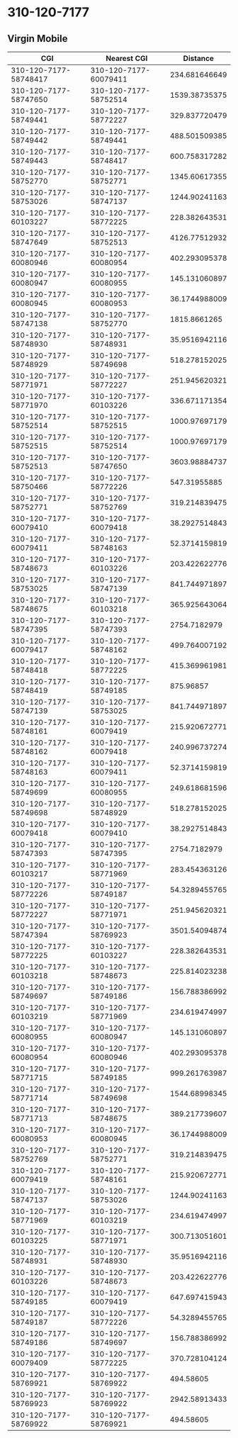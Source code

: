 # 310-120-7177
## Virgin Mobile


| CGI | Nearest CGI | Distance |
|-----|-------------|----------|
| 310-120-7177-58748417 | 310-120-7177-60079411 | 234.681646649 |
| 310-120-7177-58747650 | 310-120-7177-58752514 | 1539.38735375 |
| 310-120-7177-58749441 | 310-120-7177-58772227 | 329.837720479 |
| 310-120-7177-58749442 | 310-120-7177-58749441 | 488.501509385 |
| 310-120-7177-58749443 | 310-120-7177-58748417 | 600.758317282 |
| 310-120-7177-58752770 | 310-120-7177-58752771 | 1345.60617355 |
| 310-120-7177-58753026 | 310-120-7177-58747137 | 1244.90241163 |
| 310-120-7177-60103227 | 310-120-7177-58772225 | 228.382643531 |
| 310-120-7177-58747649 | 310-120-7177-58752513 | 4126.77512932 |
| 310-120-7177-60080946 | 310-120-7177-60080954 | 402.293095378 |
| 310-120-7177-60080947 | 310-120-7177-60080955 | 145.131060897 |
| 310-120-7177-60080945 | 310-120-7177-60080953 | 36.1744988009 |
| 310-120-7177-58747138 | 310-120-7177-58752770 | 1815.8661265 |
| 310-120-7177-58748930 | 310-120-7177-58748931 | 35.9516942116 |
| 310-120-7177-58748929 | 310-120-7177-58749698 | 518.278152025 |
| 310-120-7177-58771971 | 310-120-7177-58772227 | 251.945620321 |
| 310-120-7177-58771970 | 310-120-7177-60103226 | 336.671171354 |
| 310-120-7177-58752514 | 310-120-7177-58752515 | 1000.97697179 |
| 310-120-7177-58752515 | 310-120-7177-58752514 | 1000.97697179 |
| 310-120-7177-58752513 | 310-120-7177-58747650 | 3603.98884737 |
| 310-120-7177-58750466 | 310-120-7177-58772226 | 547.31955885 |
| 310-120-7177-58752771 | 310-120-7177-58752769 | 319.214839475 |
| 310-120-7177-60079410 | 310-120-7177-60079418 | 38.2927514843 |
| 310-120-7177-60079411 | 310-120-7177-58748163 | 52.3714159819 |
| 310-120-7177-58748673 | 310-120-7177-60103226 | 203.422622776 |
| 310-120-7177-58753025 | 310-120-7177-58747139 | 841.744971897 |
| 310-120-7177-58748675 | 310-120-7177-60103218 | 365.925643064 |
| 310-120-7177-58747395 | 310-120-7177-58747393 | 2754.7182979 |
| 310-120-7177-60079417 | 310-120-7177-58748162 | 499.764007192 |
| 310-120-7177-58748418 | 310-120-7177-58772225 | 415.369961981 |
| 310-120-7177-58748419 | 310-120-7177-58749185 | 875.96857 |
| 310-120-7177-58747139 | 310-120-7177-58753025 | 841.744971897 |
| 310-120-7177-58748161 | 310-120-7177-60079419 | 215.920672771 |
| 310-120-7177-58748162 | 310-120-7177-60079418 | 240.996737274 |
| 310-120-7177-58748163 | 310-120-7177-60079411 | 52.3714159819 |
| 310-120-7177-58749699 | 310-120-7177-60080955 | 249.618681596 |
| 310-120-7177-58749698 | 310-120-7177-58748929 | 518.278152025 |
| 310-120-7177-60079418 | 310-120-7177-60079410 | 38.2927514843 |
| 310-120-7177-58747393 | 310-120-7177-58747395 | 2754.7182979 |
| 310-120-7177-60103217 | 310-120-7177-58771969 | 283.454363126 |
| 310-120-7177-58772226 | 310-120-7177-58749187 | 54.3289455765 |
| 310-120-7177-58772227 | 310-120-7177-58771971 | 251.945620321 |
| 310-120-7177-58747394 | 310-120-7177-58769923 | 3501.54094874 |
| 310-120-7177-58772225 | 310-120-7177-60103227 | 228.382643531 |
| 310-120-7177-60103218 | 310-120-7177-58748673 | 225.814023238 |
| 310-120-7177-58749697 | 310-120-7177-58749186 | 156.788386992 |
| 310-120-7177-60103219 | 310-120-7177-58771969 | 234.619474997 |
| 310-120-7177-60080955 | 310-120-7177-60080947 | 145.131060897 |
| 310-120-7177-60080954 | 310-120-7177-60080946 | 402.293095378 |
| 310-120-7177-58771715 | 310-120-7177-58749185 | 999.261763987 |
| 310-120-7177-58771714 | 310-120-7177-58749698 | 1544.68998345 |
| 310-120-7177-58771713 | 310-120-7177-58748675 | 389.217739607 |
| 310-120-7177-60080953 | 310-120-7177-60080945 | 36.1744988009 |
| 310-120-7177-58752769 | 310-120-7177-58752771 | 319.214839475 |
| 310-120-7177-60079419 | 310-120-7177-58748161 | 215.920672771 |
| 310-120-7177-58747137 | 310-120-7177-58753026 | 1244.90241163 |
| 310-120-7177-58771969 | 310-120-7177-60103219 | 234.619474997 |
| 310-120-7177-60103225 | 310-120-7177-58771971 | 300.713051601 |
| 310-120-7177-58748931 | 310-120-7177-58748930 | 35.9516942116 |
| 310-120-7177-60103226 | 310-120-7177-58748673 | 203.422622776 |
| 310-120-7177-58749185 | 310-120-7177-60079419 | 647.697415943 |
| 310-120-7177-58749187 | 310-120-7177-58772226 | 54.3289455765 |
| 310-120-7177-58749186 | 310-120-7177-58749697 | 156.788386992 |
| 310-120-7177-60079409 | 310-120-7177-58772225 | 370.728104124 |
| 310-120-7177-58769921 | 310-120-7177-58769922 | 494.58605 |
| 310-120-7177-58769923 | 310-120-7177-58769922 | 2942.58913433 |
| 310-120-7177-58769922 | 310-120-7177-58769921 | 494.58605 |
